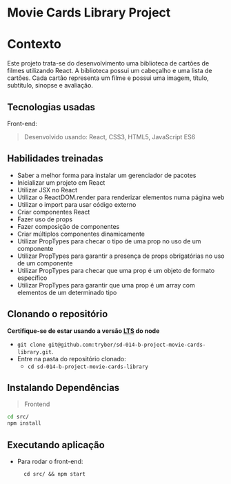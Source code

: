 # Movie Cards Library Project

# Contexto
Este projeto trata-se do desenvolvimento uma biblioteca de cartões de filmes utilizando React. A biblioteca possui um cabeçalho e uma lista de cartões. Cada cartão representa um filme e possui uma imagem, título, subtítulo, sinopse e avaliação.

## Tecnologias usadas

Front-end:
> Desenvolvido usando: React, CSS3, HTML5, JavaScript ES6

## Habilidades treinadas

* Saber a melhor forma para instalar um gerenciador de pacotes
* Inicializar um projeto em React
* Utilizar JSX no React
* Utilizar o ReactDOM.render para renderizar elementos numa página web
* Utilizar o import para usar código externo
* Criar componentes React
* Fazer uso de props
* Fazer composição de componentes
* Criar múltiplos componentes dinamicamente
* Utilizar PropTypes para checar o tipo de uma prop no uso de um componente
* Utilizar PropTypes para garantir a presença de props obrigatórias no uso de um componente
* Utilizar PropTypes para checar que uma prop é um objeto de formato específico
* Utilizar PropTypes para garantir que uma prop é um array com elementos de um determinado tipo

## Clonando o repositório

**Certifique-se de estar usando a versão [LTS](https://nodejs.org/en/) do node**

  * `git clone git@github.com:tryber/sd-014-b-project-movie-cards-library.git`.
  * Entre na pasta do repositório clonado:
    * `cd sd-014-b-project-movie-cards-library`

## Instalando Dependências

> Frontend
```bash
cd src/
npm install
``` 

## Executando aplicação

* Para rodar o front-end:

  ```
    cd src/ && npm start
  ```